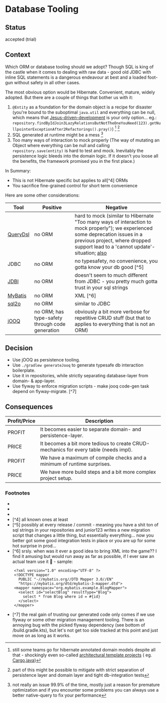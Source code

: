 # Database Tooling

## Status

accepted (trial)

## Context

Which ORM or database tooling should we adopt?
Though SQL is king of the castle when it comes to dealing with raw data - good old JDBC with inline SQL statements is a
dangerous endeavour at best and a loaded foot-gun without safety in all other cases.

The most obvious option would be Hibernate. Convenient, mature, widely adopted. But there are a couple of things that
bother us with it:

1. `@Entity` as a foundation for the domain object is a recipe for disaster (you're bound to the suboptimal `java.util`
   and everything can be null,
   which means that [Jesus-driven-development](https://no-kill-switch.ghost.io/jesus-driven-development/) is your only
   option...
   eg.: `repository.findByIdJoin3LazyRelationsButNotTheOneYouNeed(123).getNullpointerExceptionAfter2Refactorings().pray()`) [^1] [^2]
2. SQL generated at runtime might be a mess [^3]
3. Too many ways of interaction to mock properly (The way of mutating an Object where everything can be null and
   calling `repository.save(entity)` is hard to test and mock. Inevitably the persistence logic bleeds into the domain
   logic. If it doesn't you loose all the benefits, the framework promised you in the first place.)

In Summary:

- This is not Hibernate specific but applies to all[^4] ORMs
- You sacrifice fine-grained control for short term convenience

Here are some other considerations:

| Tool                                             | Positive                                        | Negative                                                                                                                                                                                                                                                                                                 |
|--------------------------------------------------|-------------------------------------------------|----------------------------------------------------------------------------------------------------------------------------------------------------------------------------------------------------------------------------------------------------------------------------------------------------------|
| [QueryDsl](https://github.com/querydsl/querydsl) | no ORM                                          | hard to mock (similar to Hibernate "Too many ways of interaction to mock properly"); we experienced some deprecation issues in a previous project, where dropped support lead to a 'cannot update'-situation; [also](https://www.reddit.com/r/java/comments/iv0oxe/jooq_vs_jdbi_vs_querydsl_vs_mybatis/) |
| JDBC                                             | no ORM                                          | no typesafety, no convenience, you gotta know your db good [^5]                                                                                                                                                                                                                                          |
| [JDBI](http://jdbi.org/)                         | no ORM                                          | doesn't seem to much different from JDBC - you pretty much gotta trust in your sql strings                                                                                                                                                                                                               |
| [MyBatis](https://mybatis.org/)                  | no ORM                                          | XML [^6]                                                                                                                                                                                                                                                                                                 |
| [sql2o](https://www.sql2o.org/)                  | no ORM                                          | similar to JDBC                                                                                                                                                                                                                                                                                          |
| [jOOQ](https://www.jooq.org/)                    | no ORM; has type-safety through code generation | obviously a bit more verbose for repetitive CRUD stuff (but that to applies to everything that is not an ORM)                                                                                                                                                                                            |

## Decision

* Use jOOQ as persistence tooling.
* Use `./gradlew generateJooq` to generate typesafe db interaction boilerplate.
* Use it in repositories, while strictly separating database-layer from domain- & app-layer.
* Use flyway to enforce migration scripts - make jooq code-gen task depend on flyway-migrate. [^7]

## Consequences

| Profit/Price | Description                                                                          |
|--------------|--------------------------------------------------------------------------------------|
| PROFIT       | It becomes easier to separate domain- and persistence-layer.                         |
| PRICE        | It becomes a bit more tedious to create CRUD-mechanics for every table (needs impl). |
| PROFIT       | We have a maximum of compile checks and a minimum of runtime surprises.              |
| PRICE        | We have more build steps and a bit more complex project setup.                       |

### Footnotes

* [^1]: still some teams go for hibernate annotated domain models despite all that - shockingly even
  so-called [architectural template projects](https://github.com/citerus/dddsample-core) (
  eg. [Cargo.java](https://github.com/citerus/dddsample-core/blob/master/src/main/java/se/citerus/dddsample/domain/model/cargo/Cargo.java))
* [^2]: part of this might be possible to mitigate with strict separation of persistence layer and domain layer and
  tight db-integration tests
* [^3]: not really an issue 99.9% of the time, mostly just a reason for premature optimization and if you encounter some
  problems you can always use a better native-query to fix your performance
* [^4] all known ones at least
* [^5] possibly at every release / commit - meaning you have a shit ton of sql strings in your repositories and
  junior123 writes a new migration script that changes a little thing, but essentially everything... now you better got
  some good integration tests in place or you are up for some hot surprise in prod...
* [^6] srsly. when was it ever a good idea to bring XML into the game?? I find it amusing but would run away as far as
  possible, if I ever saw an actual team use it 🤣 - sample:
```
    <?xml version="1.0" encoding="UTF-8" ?>
    <!DOCTYPE mapper
      PUBLIC "-//mybatis.org//DTD Mapper 3.0//EN"
      "https://mybatis.org/dtd/mybatis-3-mapper.dtd">
    <mapper namespace="org.mybatis.example.BlogMapper">
      <select id="selectBlog" resultType="Blog">
        select * from Blog where id = #{id}
      </select>
    </mapper>
 ``` 
* [^7] the real gain of trusting our generated code only comes if we use flyway or some other migration management tooling.
There is an annoying bug with the picked flyway dependency (see bottom of /build.gradle.kts), but let's not get too side tracked at this point and just move on as long as it works.